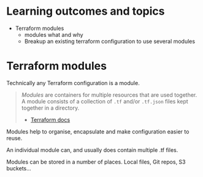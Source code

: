 # Learning outcomes and topics

- Terraform modules
	- modules what and why
	- Breakup an existing terraform configuration to use several modules

# Terraform modules

Technically any Terraform configuration is a module. 

> _Modules_ are containers for multiple resources that are used together. A module consists of a collection of `.tf` and/or `.tf.json` files kept together in a directory.
> - [Terraform docs](https://developer.hashicorp.com/terraform/language/modules)

Modules help to organise, encapsulate and make configuration easier to reuse. 

An individual module can, and usually does contain multiple .tf files.

Modules can be stored in a number of places. Local files, Git repos, S3 buckets...
